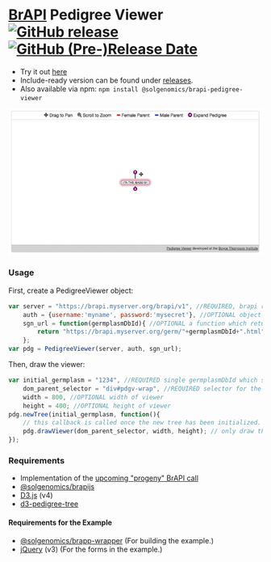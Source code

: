 # [BrAPI](https://github.com/plantbreeding/API) Pedigree Viewer [![GitHub release](https://img.shields.io/github/release/solgenomics/brapi-pedigree-viewer.svg)](https://github.com/solgenomics/BrAPI-Pedigree-Viewer/releases) [![GitHub (Pre-)Release Date](https://img.shields.io/github/release-date-pre/solgenomics/brapi-pedigree-viewer.svg)](https://github.com/solgenomics/BrAPI-Pedigree-Viewer/releases)
- Try it out [here](https://solgenomics.github.io/BrAPI-Pedigree-Viewer/example)
- Include-ready version can be found under [releases](https://github.com/solgenomics/BrAPI-Pedigree-Viewer/releases).
- Also available via npm: `npm install @solgenomics/brapi-pedigree-viewer` 

![GIF of Example Implementation](example.gif)

### Usage

First, create a PedigreeViewer object:
```js
var server = "https://brapi.myserver.org/brapi/v1", //REQUIRED, brapi root url, NO trailing slash.
    auth = {username:'myname', password:'mysecret'}, //OPTIONAL object containing key/value BrAPI authentication params (null or undefined for no auth)
    sgn_url = function(germplasmDbId){ //OPTIONAL a function which returns a link to a germplasm information page, returning null will create a node without a link.
        return "https://brapi.myserver.org/germ/"+germplasmDbId+".html";
    };
var pdg = PedigreeViewer(server, auth, sgn_url);
```
Then, draw the viewer:
```js
var initial_germplasm = "1234", //REQUIRED single germplasmDbId which should be displayed on start (highlighted in pink)
    dom_parent_selector = "div#pdgv-wrap", //REQUIRED selector for the parent node of the new viewer SVG element.
    width = 800, //OPTIONAL width of viewer
    height = 400; //OPTIONAL height of viewer
pdg.newTree(initial_germplasm, function(){
    // this callback is called once the new tree has been initialized.
    pdg.drawViewer(dom_parent_selector, width, height); // only draw the tree once the new tree has been initialized!
});
```

### Requirements
- Implementation of the [upcoming "progeny" BrAPI call](https://github.com/plantbreeding/API/issues/151)
- [@solgenomics/brapijs](https://github.com/solgenomics/BrAPI.js)
- [D3.js](https://github.com/d3/d3) (v4)
- [d3-pedigree-tree](https://github.com/solgenomics/d3-pedigree-tree)
#### Requirements for the Example
- [@solgenomics/brapp-wrapper](https://github.com/solgenomics/BrApp-Wrapper) (For building the example.)
- [jQuery](https://github.com/jquery/jquery) (v3) (For the forms in the example.)
